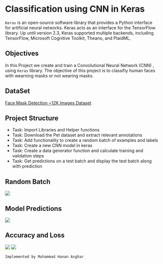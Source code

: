 # Classification using CNN in Keras

```Keras``` is an open-source software library that provides a Python interface for artificial neural networks. Keras acts as an interface for the TensorFlow library. Up until version 2.3, Keras supported multiple backends, including TensorFlow, Microsoft Cognitive Toolkit, Theano, and PlaidML.

## Objectives
In this Project we create and train a Convolutional Neural Network (CNN) , using ```Keras``` library. The objective of this project is to classifiy human faces with wearning masks or not wearing masks.

## DataSet
[Face Mask Detection ~12K Images Dataset](https://www.kaggle.com/ashishjangra27/face-mask-12k-images-dataset)

## Project Structure
- Task: Import Libraries and Helper functions
- Task: Download the Pet dataset and extract relevant annotations
- Task: Add functionality to create a random batch of examples and labels
- Task: Create a new CNN model in keras
- Task: Create a data generator function and calculate training and validation steps
- Task: Get predictions on a test batch and display the test batch along with prediction

## Random Batch
![](/images/1.png)
## Model Predictions
![](/images/2.png)
## Accuracy and Loss
![](/images/accuracy.png)
![](/images/loss.png)

```
Implemented by Muhammad Hanan Asghar
```
